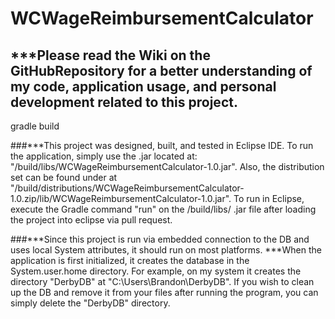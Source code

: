 # WCWageReimbursementCalculator
## ***Please read the Wiki on the GitHubRepository for a better understanding of my code, application usage, and personal development related to this project.
gradle build

###***This project was designed, built, and tested in Eclipse IDE. To run the application, simply use the .jar located at: "/build/libs/WCWageReimbursementCalculator-1.0.jar".
Also, the distribution set can be found under at "/build/distributions/WCWageReimbursementCalculator-1.0.zip/lib/WCWageReimbursementCalculator-1.0.jar".
To run in Eclipse, execute the Gradle command "run" on the /build/libs/ .jar file after loading the project into eclipse via pull request. 

###***Since this project is run via embedded connection to the DB and uses local System attributes, it should run on most platforms.
***When the application is first initialized, it creates the database in the System.user.home directory. For example, on my system it creates the directory "DerbyDB"
at "C:\Users\Brandon\DerbyDB". If you wish to clean up the DB and remove it from your files after running the program, you can simply delete the "DerbyDB" directory.
